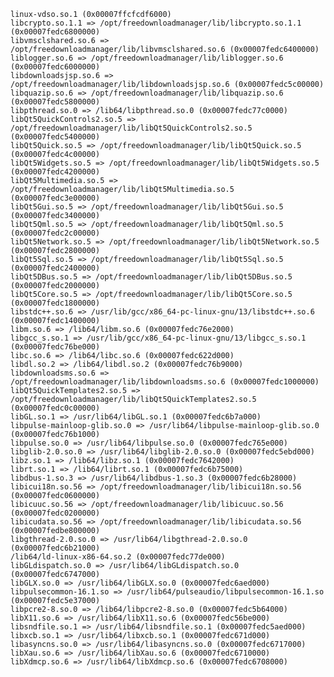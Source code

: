 	linux-vdso.so.1 (0x00007ffcfcdf6000)
	libcrypto.so.1.1 => /opt/freedownloadmanager/lib/libcrypto.so.1.1 (0x00007fedc6800000)
	libvmsclshared.so.6 => /opt/freedownloadmanager/lib/libvmsclshared.so.6 (0x00007fedc6400000)
	liblogger.so.6 => /opt/freedownloadmanager/lib/liblogger.so.6 (0x00007fedc6000000)
	libdownloadsjsp.so.6 => /opt/freedownloadmanager/lib/libdownloadsjsp.so.6 (0x00007fedc5c00000)
	libquazip.so.6 => /opt/freedownloadmanager/lib/libquazip.so.6 (0x00007fedc5800000)
	libpthread.so.0 => /lib64/libpthread.so.0 (0x00007fedc77c0000)
	libQt5QuickControls2.so.5 => /opt/freedownloadmanager/lib/libQt5QuickControls2.so.5 (0x00007fedc5400000)
	libQt5Quick.so.5 => /opt/freedownloadmanager/lib/libQt5Quick.so.5 (0x00007fedc4c00000)
	libQt5Widgets.so.5 => /opt/freedownloadmanager/lib/libQt5Widgets.so.5 (0x00007fedc4200000)
	libQt5Multimedia.so.5 => /opt/freedownloadmanager/lib/libQt5Multimedia.so.5 (0x00007fedc3e00000)
	libQt5Gui.so.5 => /opt/freedownloadmanager/lib/libQt5Gui.so.5 (0x00007fedc3400000)
	libQt5Qml.so.5 => /opt/freedownloadmanager/lib/libQt5Qml.so.5 (0x00007fedc2c00000)
	libQt5Network.so.5 => /opt/freedownloadmanager/lib/libQt5Network.so.5 (0x00007fedc2800000)
	libQt5Sql.so.5 => /opt/freedownloadmanager/lib/libQt5Sql.so.5 (0x00007fedc2400000)
	libQt5DBus.so.5 => /opt/freedownloadmanager/lib/libQt5DBus.so.5 (0x00007fedc2000000)
	libQt5Core.so.5 => /opt/freedownloadmanager/lib/libQt5Core.so.5 (0x00007fedc1800000)
	libstdc++.so.6 => /usr/lib/gcc/x86_64-pc-linux-gnu/13/libstdc++.so.6 (0x00007fedc1400000)
	libm.so.6 => /lib64/libm.so.6 (0x00007fedc76e2000)
	libgcc_s.so.1 => /usr/lib/gcc/x86_64-pc-linux-gnu/13/libgcc_s.so.1 (0x00007fedc76be000)
	libc.so.6 => /lib64/libc.so.6 (0x00007fedc622d000)
	libdl.so.2 => /lib64/libdl.so.2 (0x00007fedc76b9000)
	libdownloadsms.so.6 => /opt/freedownloadmanager/lib/libdownloadsms.so.6 (0x00007fedc1000000)
	libQt5QuickTemplates2.so.5 => /opt/freedownloadmanager/lib/libQt5QuickTemplates2.so.5 (0x00007fedc0c00000)
	libGL.so.1 => /usr/lib64/libGL.so.1 (0x00007fedc6b7a000)
	libpulse-mainloop-glib.so.0 => /usr/lib64/libpulse-mainloop-glib.so.0 (0x00007fedc76b1000)
	libpulse.so.0 => /usr/lib64/libpulse.so.0 (0x00007fedc765e000)
	libglib-2.0.so.0 => /usr/lib64/libglib-2.0.so.0 (0x00007fedc5ebd000)
	libz.so.1 => /lib64/libz.so.1 (0x00007fedc7642000)
	librt.so.1 => /lib64/librt.so.1 (0x00007fedc6b75000)
	libdbus-1.so.3 => /usr/lib64/libdbus-1.so.3 (0x00007fedc6b28000)
	libicui18n.so.56 => /opt/freedownloadmanager/lib/libicui18n.so.56 (0x00007fedc0600000)
	libicuuc.so.56 => /opt/freedownloadmanager/lib/libicuuc.so.56 (0x00007fedc0200000)
	libicudata.so.56 => /opt/freedownloadmanager/lib/libicudata.so.56 (0x00007fedbe800000)
	libgthread-2.0.so.0 => /usr/lib64/libgthread-2.0.so.0 (0x00007fedc6b21000)
	/lib64/ld-linux-x86-64.so.2 (0x00007fedc77de000)
	libGLdispatch.so.0 => /usr/lib64/libGLdispatch.so.0 (0x00007fedc6747000)
	libGLX.so.0 => /usr/lib64/libGLX.so.0 (0x00007fedc6aed000)
	libpulsecommon-16.1.so => /usr/lib64/pulseaudio/libpulsecommon-16.1.so (0x00007fedc5e37000)
	libpcre2-8.so.0 => /lib64/libpcre2-8.so.0 (0x00007fedc5b64000)
	libX11.so.6 => /usr/lib64/libX11.so.6 (0x00007fedc56be000)
	libsndfile.so.1 => /usr/lib64/libsndfile.so.1 (0x00007fedc5aed000)
	libxcb.so.1 => /usr/lib64/libxcb.so.1 (0x00007fedc671d000)
	libasyncns.so.0 => /usr/lib64/libasyncns.so.0 (0x00007fedc6717000)
	libXau.so.6 => /usr/lib64/libXau.so.6 (0x00007fedc6710000)
	libXdmcp.so.6 => /usr/lib64/libXdmcp.so.6 (0x00007fedc6708000)

